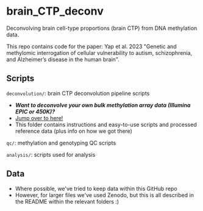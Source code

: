 # brain_CTP_deconv
Deconvolving brain cell-type proportions (brain CTP) from DNA methylation data.

This repo contains code for the paper: Yap et al. 2023 "Genetic and methylomic interrogation of cellular vulnerability to autism, schizophrenia, and Alzheimer’s disease in the human brain".

## Scripts

`deconvolution/`: brain CTP deconvolution pipeline scripts

- ***Want to deconvolve your own bulk methylation array data (Illumina EPIC or 450K)?*** 
- [Jump over to here!](https://github.com/gandallab/brain_CTP_deconv/tree/main/deconvolution)
- This folder contains instructions and easy-to-use scripts and processed reference data (plus info on how we got there)

`qc/`: methylation and genotyping QC scripts

`analysis/`: scripts used for analysis

## Data 

- Where possible, we've tried to keep data within this GitHub repo 
- However, for larger files we've used Zenodo, but this is all described in the README within the relevant folders :)

